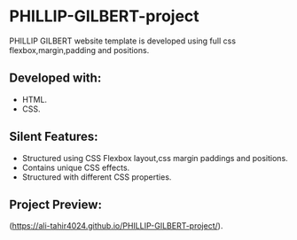 # PHILLIP-GILBERT-project

PHILLIP GILBERT website template is developed using full css flexbox,margin,padding and positions.

## Developed with:

* HTML.
* CSS.

## Silent Features:

* Structured using CSS Flexbox layout,css margin paddings and positions.
* Contains unique CSS effects.
* Structured with different CSS properties.

## Project Preview:

(https://ali-tahir4024.github.io/PHILLIP-GILBERT-project/).
